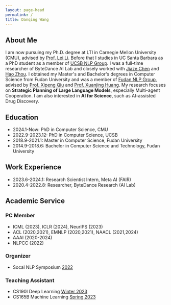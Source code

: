 ```yaml
---
layout: page-head
permalink: /
title: Danqing Wang
---
```


<!-- ## Welcome to My HomePage ! -->
## About Me

I am now pursuing my Ph.D. degree at LTI in Carnegie Mellon University (CMU), advised by [Prof. Lei Li](https://lileicc.github.io/). Before that I studies in UC Santa Barbara as a PhD student as a member of [UCSB NLP Group](https://nlp.cs.ucsb.edu/). I was a full-time researcher of ByteDance AI Lab and closely worked with [Jiaze Chen](https://cn.linkedin.com/in/jiaze-chen-00ab2681) and [Hao Zhou](https://zhouh.github.io/).
I obtained my Master's and Bachelor's degrees in Computer Science from Fudan University and was a member of [Fudan NLP Group](https://nlp.fudan.edu.cn/), advised by [Prof. Xipeng Qiu](https://xpqiu.github.io/en.html) and [Prof. Xuanjing Huang](https://nlp.fudan.edu.cn/28702/list.htm).
My research focuses on **Strategic Planning of Large Language Models**, especially Multi-agent Cooperation. I am also interested in **AI for Science**, such as AI-assisted Drug Discovery.

## Education

* 2024.1-Now: PhD in Computer Science, CMU
* 2022.9-2023.12: PhD in Computer Science, UCSB
* 2018.9-2021.1: Master in Computer Science, Fudan University
* 2014.9-2018.6: Bachelor in Computer Science and Technology, Fudan University

## Work Experience

* 2023.6-2024.1: Research Scientist Intern, Meta AI (FAIR)
* 2020.4-2022.8: Researcher, ByteDance Research (AI Lab)

## Academic Service
<!-- ## PC Member   -->
<!-- Program Committee Member -->
### PC Member
* ICML (2023), ICLR (2024), NeurIPS (2023)
* ACL (2020,2021), EMNLP (2020,2021), NAACL (2021,2024)
* AAAI (2020-2024)
* NLPCC (2022)


### Organizer
* Socal NLP Symposium [2022](https://socalnlp.github.io/symp22/index.html)

### Teaching Assistant
* CS190I Deep Learning [Winter 2023](https://sites.cs.ucsb.edu/~lilei/course/dl23w/)
* CS165B Machine Learning [Spring 2023](https://sites.cs.ucsb.edu/~xyan/classes/CS165B-2023spring/)
